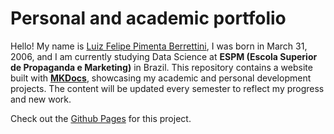 # Personal and academic portfolio

Hello! My name is [Luiz Felipe Pimenta Berrettini](https://github.com/PimentaBrrt), I was born in March 31, 2006, and I am currently studying Data Science at **ESPM (Escola Superior de Propaganda e Marketing)** in Brazil.
This repository contains a website built with **[MKDocs](https://www.mkdocs.org/)**, showcasing my academic and personal development projects.
The content will be updated every semester to reflect my progress and new work.

Check out the [Github Pages](https://pimentabrrt.github.io/portfolio) for this project. 
